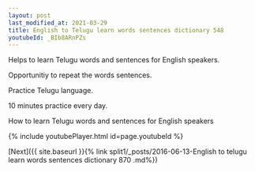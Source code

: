 ```yaml
---
layout: post
last_modified_at: 2021-03-29
title: English to Telugu learn words sentences dictionary 548 
youtubeId: _BIb8ARnPZs
---
```

 
 
Helps to learn Telugu words and sentences for English speakers.

Opportunitiy to repeat the words sentences. 

Practice Telugu language. 
 
10 minutes practice every day. 
 
How to learn Telugu words and sentences for English speakers 
 
{% include youtubePlayer.html id=page.youtubeId %}
 
 
[Next]({{ site.baseurl }}{% link  split1/_posts/2016-06-13-English to telugu learn words sentences dictionary 870 .md%})
 
